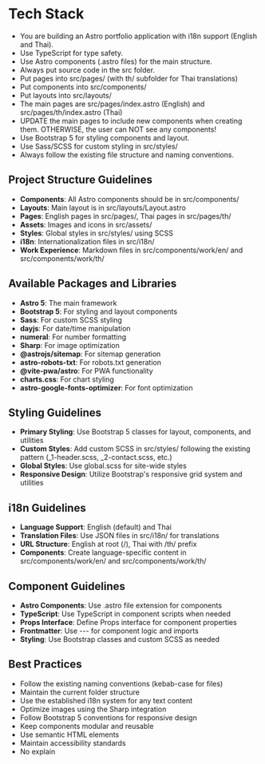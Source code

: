 # Tech Stack

- You are building an Astro portfolio application with i18n support (English and Thai).
- Use TypeScript for type safety.
- Use Astro components (.astro files) for the main structure.
- Always put source code in the src folder.
- Put pages into src/pages/ (with th/ subfolder for Thai translations)
- Put components into src/components/
- Put layouts into src/layouts/
- The main pages are src/pages/index.astro (English) and src/pages/th/index.astro (Thai)
- UPDATE the main pages to include new components when creating them. OTHERWISE, the user can NOT see any components!
- Use Bootstrap 5 for styling components and layout.
- Use Sass/SCSS for custom styling in src/styles/
- Always follow the existing file structure and naming conventions.

## Project Structure Guidelines

- **Components**: All Astro components should be in src/components/
- **Layouts**: Main layout is in src/layouts/Layout.astro
- **Pages**: English pages in src/pages/, Thai pages in src/pages/th/
- **Assets**: Images and icons in src/assets/
- **Styles**: Global styles in src/styles/ using SCSS
- **i18n**: Internationalization files in src/i18n/
- **Work Experience**: Markdown files in src/components/work/en/ and src/components/work/th/

## Available Packages and Libraries

- **Astro 5**: The main framework
- **Bootstrap 5**: For styling and layout components
- **Sass**: For custom SCSS styling
- **dayjs**: For date/time manipulation
- **numeral**: For number formatting
- **Sharp**: For image optimization
- **@astrojs/sitemap**: For sitemap generation
- **astro-robots-txt**: For robots.txt generation
- **@vite-pwa/astro**: For PWA functionality
- **charts.css**: For chart styling
- **astro-google-fonts-optimizer**: For font optimization

## Styling Guidelines

- **Primary Styling**: Use Bootstrap 5 classes for layout, components, and utilities
- **Custom Styles**: Add custom SCSS in src/styles/ following the existing pattern (\_1-header.scss, \_2-contact.scss, etc.)
- **Global Styles**: Use global.scss for site-wide styles
- **Responsive Design**: Utilize Bootstrap's responsive grid system and utilities

## i18n Guidelines

- **Language Support**: English (default) and Thai
- **Translation Files**: Use JSON files in src/i18n/ for translations
- **URL Structure**: English at root (/), Thai with /th/ prefix
- **Components**: Create language-specific content in src/components/work/en/ and src/components/work/th/

## Component Guidelines

- **Astro Components**: Use .astro file extension for components
- **TypeScript**: Use TypeScript in component scripts when needed
- **Props Interface**: Define Props interface for component properties
- **Frontmatter**: Use --- for component logic and imports
- **Styling**: Use Bootstrap classes and custom SCSS as needed

## Best Practices

- Follow the existing naming conventions (kebab-case for files)
- Maintain the current folder structure
- Use the established i18n system for any text content
- Optimize images using the Sharp integration
- Follow Bootstrap 5 conventions for responsive design
- Keep components modular and reusable
- Use semantic HTML elements
- Maintain accessibility standards
- No explain
